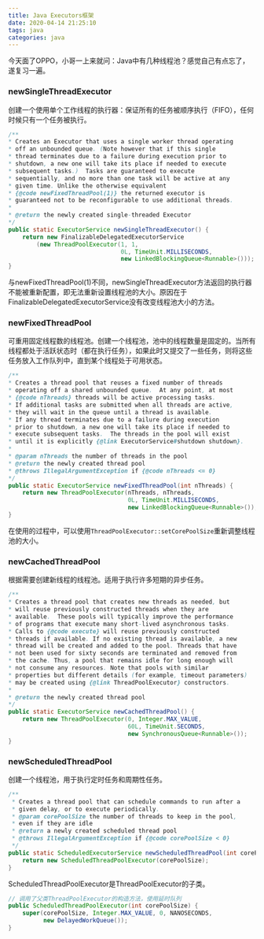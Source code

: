 ```yaml
---
title: Java Executors框架
date: 2020-04-14 21:25:10
tags: java
categories: java
---
```


今天面了OPPO，小哥一上来就问：Java中有几种线程池？感觉自己有点忘了，遂复习一遍。

<!--more-->

### newSingleThreadExecutor

创建一个使用单个工作线程的执行器：保证所有的任务被顺序执行（FIFO），任何时候只有一个任务被执行。

```java
/**
* Creates an Executor that uses a single worker thread operating
* off an unbounded queue. (Note however that if this single
* thread terminates due to a failure during execution prior to
* shutdown, a new one will take its place if needed to execute
* subsequent tasks.)  Tasks are guaranteed to execute
* sequentially, and no more than one task will be active at any
* given time. Unlike the otherwise equivalent
* {@code newFixedThreadPool(1)} the returned executor is
* guaranteed not to be reconfigurable to use additional threads.
*
* @return the newly created single-threaded Executor
*/
public static ExecutorService newSingleThreadExecutor() {
    return new FinalizableDelegatedExecutorService
        (new ThreadPoolExecutor(1, 1,
                                0L, TimeUnit.MILLISECONDS,
                                new LinkedBlockingQueue<Runnable>()));
}
```

与newFixedThreadPool(1)不同，newSingleThreadExecutor方法返回的执行器不能被重新配置，即无法重新设置线程池的大小。原因在于FinalizableDelegatedExecutorService没有改变线程池大小的方法。

### newFixedThreadPool

可重用固定线程数的线程池。创建一个线程池，池中的线程数量是固定的。当所有线程都处于活跃状态时（都在执行任务），如果此时又提交了一些任务，则将这些任务放入工作队列中，直到某个线程处于可用状态。

```java
/**
* Creates a thread pool that reuses a fixed number of threads
* operating off a shared unbounded queue.  At any point, at most
* {@code nThreads} threads will be active processing tasks.
* If additional tasks are submitted when all threads are active,
* they will wait in the queue until a thread is available.
* If any thread terminates due to a failure during execution
* prior to shutdown, a new one will take its place if needed to
* execute subsequent tasks.  The threads in the pool will exist
* until it is explicitly {@link ExecutorService#shutdown shutdown}.
*
* @param nThreads the number of threads in the pool
* @return the newly created thread pool
* @throws IllegalArgumentException if {@code nThreads <= 0}
*/
public static ExecutorService newFixedThreadPool(int nThreads) {
    return new ThreadPoolExecutor(nThreads, nThreads,
                                  0L, TimeUnit.MILLISECONDS,
                                  new LinkedBlockingQueue<Runnable>());
}
```

在使用的过程中，可以使用`ThreadPoolExecutor::setCorePoolSize`重新调整线程池的大小。

### newCachedThreadPool

根据需要创建新线程的线程池。适用于执行许多短期的异步任务。

```java
/**
* Creates a thread pool that creates new threads as needed, but
* will reuse previously constructed threads when they are
* available.  These pools will typically improve the performance
* of programs that execute many short-lived asynchronous tasks.
* Calls to {@code execute} will reuse previously constructed
* threads if available. If no existing thread is available, a new
* thread will be created and added to the pool. Threads that have
* not been used for sixty seconds are terminated and removed from
* the cache. Thus, a pool that remains idle for long enough will
* not consume any resources. Note that pools with similar
* properties but different details (for example, timeout parameters)
* may be created using {@link ThreadPoolExecutor} constructors.
*
* @return the newly created thread pool
*/
public static ExecutorService newCachedThreadPool() {
    return new ThreadPoolExecutor(0, Integer.MAX_VALUE,
                                  60L, TimeUnit.SECONDS,
                                  new SynchronousQueue<Runnable>());
}
```

### newScheduledThreadPool

创建一个线程池，用于执行定时任务和周期性任务。

```java
/**
 * Creates a thread pool that can schedule commands to run after a
 * given delay, or to execute periodically.
 * @param corePoolSize the number of threads to keep in the pool,
 * even if they are idle
 * @return a newly created scheduled thread pool
 * @throws IllegalArgumentException if {@code corePoolSize < 0}
 */
public static ScheduledExecutorService newScheduledThreadPool(int corePoolSize) {
    return new ScheduledThreadPoolExecutor(corePoolSize);
}
```

ScheduledThreadPoolExecutor是ThreadPoolExecutor的子类。

```java
// 调用了父类ThreadPoolExecutor的构造方法，使用延时队列
public ScheduledThreadPoolExecutor(int corePoolSize) {
    super(corePoolSize, Integer.MAX_VALUE, 0, NANOSECONDS,
          new DelayedWorkQueue());
}
```




